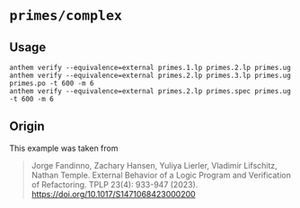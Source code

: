 # `primes/complex`

## Usage
```
anthem verify --equivalence=external primes.1.lp primes.2.lp primes.ug
anthem verify --equivalence=external primes.2.lp primes.3.lp primes.ug primes.po -t 600 -m 6
anthem verify --equivalence=external primes.2.lp primes.spec primes.ug -t 600 -m 6
```

## Origin
This example was taken from

> Jorge Fandinno, Zachary Hansen, Yuliya Lierler, Vladimir Lifschitz, Nathan Temple.
> External Behavior of a Logic Program and Verification of Refactoring. TPLP 23(4): 933-947 (2023).
> https://doi.org/10.1017/S1471068423000200

